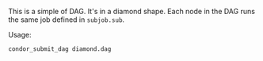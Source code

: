 This is a simple of DAG. It's in a diamond shape. Each node in the DAG runs the same job defined in `subjob.sub`.

Usage:
```
condor_submit_dag diamond.dag
```
